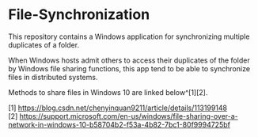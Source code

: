 # File-Synchronization

This repository contains a Windows application for synchronizing multiple duplicates of a folder.

When Windows hosts admit others to access their duplicates of the folder by Windows file sharing functions, this app tend to be able to synchronize files in distributed systems.

Methods to share files in Windows 10 are linked below^[1][2].

[1] https://blog.csdn.net/chenyinquan9211/article/details/113199148   
[2] https://support.microsoft.com/en-us/windows/file-sharing-over-a-network-in-windows-10-b58704b2-f53a-4b82-7bc1-80f9994725bf
